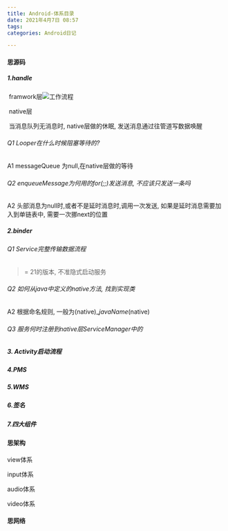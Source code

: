 ```yaml
---
title: Android-体系目录
date: 2021年4月7日 08:57
tags:
categories: Android日记

---
```


#### 思源码

##### 1.handle

​	framwork层![工作流程](http://gityuan.com/images/android-arch/handler_thread_commun.jpg)

​	native层

​	当消息队列无消息时, native层做的休眠, 发送消息通过往管道写数据唤醒

###### Q1 Looper在什么时候阻塞等待的?

A1 messageQueue 为null,在native层做的等待

###### Q2 enqueueMessage为何用的for(;;)发送消息, 不应该只发送一条吗

A2 头部消息为null时,或者不是延时消息时,调用一次发送, 如果是延时消息需要加入到单链表中, 需要一次挪next的位置



##### 2.binder

###### Q1 Service完整传输数据流程

 >= 21的版本, 不准隐式启动服务
 >


###### Q2 如何从java中定义的native方法, 找到实现类

A2 根据命名规则, 一般为(native)__javaName_(native)

###### Q3 服务何时注册到native层ServiceManager中的



##### 3. Activity启动流程

##### 4.PMS

##### 5.WMS

##### 6.签名

##### 7.四大组件



#### 思架构

view体系

input体系

audio体系

video体系

#### 思网络